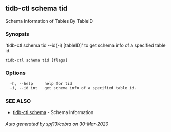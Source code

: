## tidb-ctl schema tid

Schema Information of Tables By TableID

### Synopsis

'tidb-ctl schema tid --id(-i) [tableID]' to get schema info of a specified table id.

```
tidb-ctl schema tid [flags]
```

### Options

```
  -h, --help     help for tid
  -i, --id int   get schema info of a specified table id.
```

### SEE ALSO

* [tidb-ctl schema](tidb-ctl_schema.md)	 - Schema Information

###### Auto generated by spf13/cobra on 30-Mar-2020
